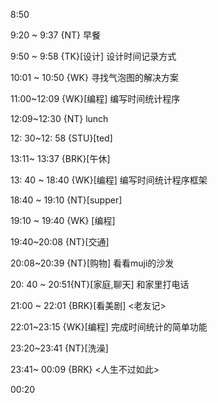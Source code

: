 
8:50

9:20 ~ 9:37 {NT} 早餐

9:50 ~ 9:58 {TK}[设计] 设计时间记录方式

10:01 ~ 10:50 {WK} 寻找气泡图的解决方案

11:00~12:09 {WK}[编程]<life-time-tracker> 编写时间统计程序

12:09~12:30 {NT} lunch

12: 30~12: 58 {STU}[ted]

13:11~ 13:37 {BRK}[午休]

13: 40 ~ 18:40 {WK}[编程]<life-time-tracker> 编写时间统计程序框架

18:40 ~ 19:10 {NT}[supper]

19:10 ~ 19:40 {WK} [编程]<life-time-tracker>

19:40~20:08 {NT}[交通]

20:08~20:39 {NT}[购物] 看看muji的沙发

20: 40 ~ 20:51{NT}[家庭,聊天] 和家里打电话

21:00 ~ 22:01 {BRK}[看美剧] <老友记>

22:01~23:15 {WK}[编程] <life-time-tracker> 完成时间统计的简单功能

23:20~23:41 {NT}[洗澡]

23:41~ 00:09 {BRK} <人生不过如此>

00:20
